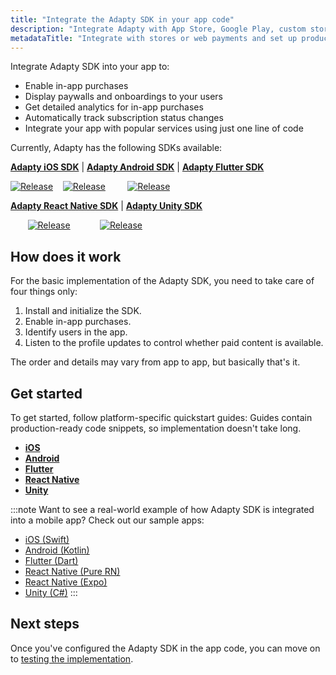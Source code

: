```yaml
---
title: "Integrate the Adapty SDK in your app code"
description: "Integrate Adapty with App Store, Google Play, custom stores, Stripe, and Paddle."
metadataTitle: "Integrate with stores or web payments and set up products | Adapty Docs"
---
```


Integrate Adapty SDK into your app to:

- Enable in-app purchases
- Display paywalls and onboardings to your users
- Get detailed analytics for in-app purchases
- Automatically track subscription status changes
- Integrate your app with popular services using just one line of code

Currently, Adapty has the following SDKs available:

[**Adapty iOS SDK**](ios-sdk-overview.md) | [**Adapty Android SDK**](android-sdk-overview.md) | [**Adapty Flutter SDK**](flutter-sdk-overview.md)

[![Release](https://img.shields.io/github/v/release/adaptyteam/AdaptySDK-iOS.svg?style=flat&logo=apple)](https://github.com/adaptyteam/AdaptySDK-iOS/releases) &nbsp; &nbsp;[![Release](https://img.shields.io/github/v/release/adaptyteam/AdaptySDK-Android.svg?style=flat&logo=android)](https://github.com/adaptyteam/AdaptySDK-Android/releases) &nbsp; &nbsp; &nbsp; &nbsp; [![Release](https://img.shields.io/github/v/release/adaptyteam/AdaptySDK-Flutter.svg?style=flat&logo=flutter)](https://github.com/adaptyteam/AdaptySDK-Flutter/releases)


[**Adapty React Native SDK**](react-native-sdk-overview.md) | [**Adapty Unity SDK**](unity-sdk-overview.md)

&nbsp; &nbsp; &nbsp; &nbsp;[![Release](https://img.shields.io/github/v/release/adaptyteam/AdaptySDK-React-Native.svg?style=flat&logo=react)](https://github.com/adaptyteam/AdaptySDK-React-Native/releases)  &nbsp; &nbsp; &nbsp; &nbsp; &nbsp; &nbsp;[![Release](https://img.shields.io/github/v/release/adaptyteam/AdaptySDK-Unity.svg?style=flat&logo=unity)](https://github.com/adaptyteam/AdaptySDK-Unity/releases)


## How does it work

For the basic implementation of the Adapty SDK, you need to take care of four things only:

1. Install and initialize the SDK.
2. Enable in-app purchases.
3. Identify users in the app.
4. Listen to the profile updates to control whether paid content is available.

The order and details may vary from app to app, but basically that's it.

## Get started

To get started, follow platform-specific quickstart guides: Guides contain production-ready code snippets, so implementation doesn't take long.
  - **[iOS](ios-sdk-overview.md)**
  - **[Android](android-sdk-overview.md)**
  - **[Flutter](flutter-sdk-overview.md)**
  - **[React Native](react-native-sdk-overview.md)**
  - **[Unity](unity-sdk-overview.md)**

:::note
Want to see a real-world example of how Adapty SDK is integrated into a mobile app? Check out our sample apps:
  - [iOS (Swift)](https://github.com/adaptyteam/AdaptySDK-iOS/tree/master/Examples)
  - [Android (Kotlin)](https://github.com/adaptyteam/AdaptySDK-Android)
  - [Flutter (Dart)](https://github.com/adaptyteam/AdaptySDK-Flutter/tree/master/example)
  - [React Native (Pure RN)](https://github.com/adaptyteam/AdaptySDK-React-Native/tree/master/examples/AdaptyRnSdkExample)
  - [React Native (Expo)](https://github.com/adaptyteam/Focus-Journal-React-Native-Expo)
  - [Unity (C#)](https://github.com/adaptyteam/AdaptySDK-Unity)
:::

## Next steps

Once you've configured the Adapty SDK in the app code, you can move on to [testing the implementation](quickstart-test.md).